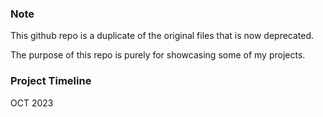 ### Note
This github repo is a duplicate of the original files that is now deprecated.

The purpose of this repo is purely for showcasing some of my projects.

### Project Timeline
OCT 2023